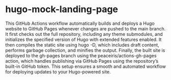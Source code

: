 # hugo-mock-landing-page

This GitHub Actions workflow automatically builds and deploys a Hugo website to GitHub Pages whenever changes are pushed to the main branch. It first checks out the full repository, including any theme submodules, and initializes the specified version of Hugo with extended features enabled. It then compiles the static site using hugo -D, which includes draft content, performs garbage collection, and minifies the output. Finally, the built site is deployed to the gh-pages branch using the peaceiris/actions-gh-pages action, which handles publishing via GitHub Pages using the repository’s built-in GitHub token. This setup ensures a smooth and automated workflow for deploying updates to your Hugo-powered site.
